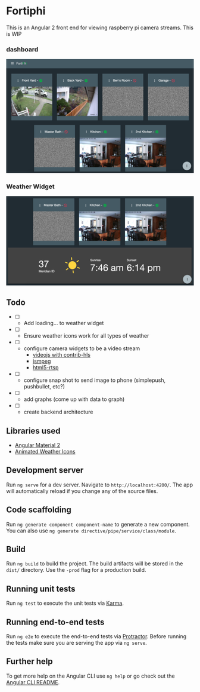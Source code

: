 # Fortiphi

This is an Angular 2 front end for viewing raspberry pi camera streams. This is WIP


### dashboard

![dashboard](https://raw.githubusercontent.com/zachatrocity/Fortiphi/master/src/fortiphi.png)

### Weather Widget

![weather widget](https://raw.githubusercontent.com/zachatrocity/Fortiphi/master/src/weather-widget.png)

## Todo
* [ ] - Add loading... to weather widget
* [ ] - Ensure weather icons work for all types of weather
* [ ] - configure camera widgets to be a video stream
    * [videojs with contrib-hls](https://github.com/videojs/videojs-contrib-hls)
    * [jsmpeg](https://github.com/phoboslab/jsmpeg)
    * [html5-rtsp](https://github.com/Streamedian/html5_rtsp_player)
* [ ] - configure snap shot to send image to phone (simplepush, pushbullet, etc?)
* [ ] - add graphs (come up with data to graph)
* [ ] - create backend architecture

## Libraries used
* [Angular Material 2](https://github.com/angular/material2)
* [Animated Weather Icons](https://codepen.io/joshbader/pen/EjXgqr)

## Development server
Run `ng serve` for a dev server. Navigate to `http://localhost:4200/`. The app will automatically reload if you change any of the source files.

## Code scaffolding

Run `ng generate component component-name` to generate a new component. You can also use `ng generate directive/pipe/service/class/module`.

## Build

Run `ng build` to build the project. The build artifacts will be stored in the `dist/` directory. Use the `-prod` flag for a production build.

## Running unit tests

Run `ng test` to execute the unit tests via [Karma](https://karma-runner.github.io).

## Running end-to-end tests

Run `ng e2e` to execute the end-to-end tests via [Protractor](http://www.protractortest.org/).
Before running the tests make sure you are serving the app via `ng serve`.

## Further help

To get more help on the Angular CLI use `ng help` or go check out the [Angular CLI README](https://github.com/angular/angular-cli/blob/master/README.md).
